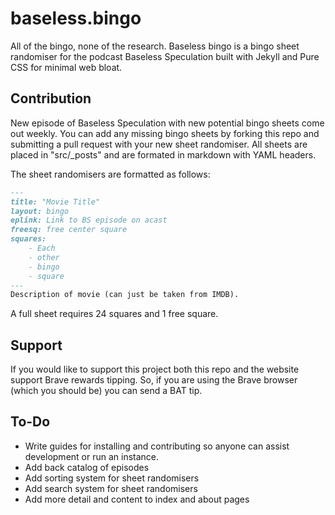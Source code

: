 # baseless.bingo
All of the bingo, none of the research. Baseless bingo is a bingo sheet randomiser for the podcast Baseless Speculation built with Jekyll and Pure CSS for minimal web bloat.


## Contribution
New episode of Baseless Speculation with new potential bingo sheets come out weekly. You can add any missing bingo sheets by forking this repo and submitting a pull request with your new sheet randomiser. All sheets are placed in "src/_posts" and are formated in markdown with YAML headers.

The sheet randomisers are formatted as follows:
```Markdown
---
title: "Movie Title"
layout: bingo
eplink: Link to BS episode on acast
freesq: free center square
squares:
    - Each
    - other
    - bingo
    - square
---
Description of movie (can just be taken from IMDB).
```
A full sheet requires 24 squares and 1 free square.

## Support
If you would like to support this project both this repo and the website support Brave rewards tipping. So, if you are using the Brave browser (which you should be) you can send a BAT tip.

## To-Do
* Write guides for installing and contributing so anyone can assist development or run an instance.
* Add back catalog of episodes
* Add sorting system for sheet randomisers
* Add search system for sheet randomisers
* Add more detail and content to index and about pages